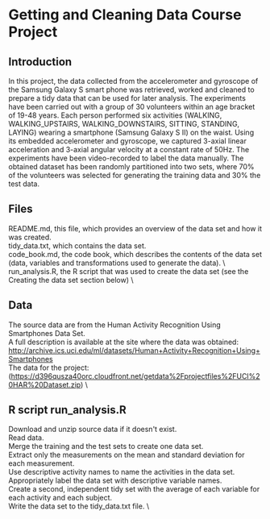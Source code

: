 # Getting and Cleaning Data Course Project

## Introduction

In this project, the data collected from the accelerometer and gyroscope of the Samsung Galaxy S smart phone was retrieved, worked and cleaned to prepare a tidy data that can be used for later analysis. The experiments have been carried out with a group of 30 volunteers within an age bracket of 19-48 years. Each person performed six activities (WALKING, WALKING_UPSTAIRS, WALKING_DOWNSTAIRS, SITTING, STANDING, LAYING) wearing a smartphone (Samsung Galaxy S II) on the waist. Using its embedded accelerometer and gyroscope, we captured 3-axial linear acceleration and 3-axial angular velocity at a constant rate of 50Hz. The experiments have been video-recorded to label the data manually. The obtained dataset has been randomly partitioned into two sets, where 70% of the volunteers was selected for generating the training data and 30% the test data.

## Files

README.md, this file, which provides an overview of the data set and how it was created. \
tidy_data.txt, which contains the data set. \
code_book.md, the code book, which describes the contents of the data set (data, variables and transformations used to generate the data). \ 
run_analysis.R, the R script that was used to create the data set (see the Creating the data set section below) \

## Data

The source data are from the Human Activity Recognition Using Smartphones Data Set. \
A full description is available at the site where the data was obtained: http://archive.ics.uci.edu/ml/datasets/Human+Activity+Recognition+Using+Smartphones \
The data for the project:(https://d396qusza40orc.cloudfront.net/getdata%2Fprojectfiles%2FUCI%20HAR%20Dataset.zip) \

## R script run_analysis.R

Download and unzip source data if it doesn't exist. \
Read data. \
Merge the training and the test sets to create one data set. \
Extract only the measurements on the mean and standard deviation for each measurement. \
Use descriptive activity names to name the activities in the data set. \
Appropriately label the data set with descriptive variable names. \
Create a second, independent tidy set with the average of each variable for each activity and each subject. \
Write the data set to the tidy_data.txt file. \
